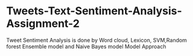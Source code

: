 # Tweets-Text-Sentiment-Analysis-Assignment-2
Tweet Sentiment Analysis is done by Word cloud, Lexicon, SVM,Random forest Ensemble model  and Naive Bayes model Model Approach
